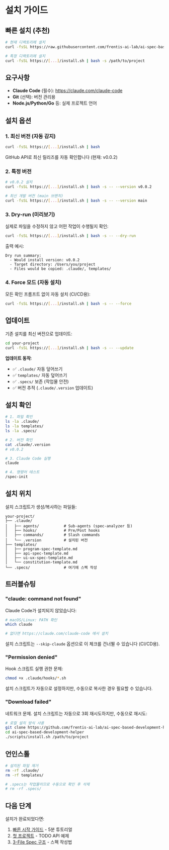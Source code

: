 # 설치 가이드

## 빠른 설치 (추천)

```bash
# 현재 디렉토리에 설치
curl -fsSL https://raw.githubusercontent.com/frentis-ai-lab/ai-spec-based-development-helper/main/scripts/install.sh | bash

# 특정 디렉토리에 설치
curl -fsSL https://[...]/install.sh | bash -s /path/to/project
```

## 요구사항

- **Claude Code** (필수): https://claude.com/claude-code
- **Git** (선택): 버전 관리용
- **Node.js/Python/Go** 등: 실제 프로젝트 언어

## 설치 옵션

### 1. 최신 버전 (자동 감지)

```bash
curl -fsSL https://[...]/install.sh | bash
```

GitHub API로 최신 릴리즈를 자동 확인합니다 (현재: v0.0.2)

### 2. 특정 버전

```bash
# v0.0.2 설치
curl -fsSL https://[...]/install.sh | bash -s -- --version v0.0.2

# 최신 개발 버전 (main 브랜치)
curl -fsSL https://[...]/install.sh | bash -s -- --version main
```

### 3. Dry-run (미리보기)

실제로 파일을 수정하지 않고 어떤 작업이 수행될지 확인:

```bash
curl -fsSL https://[...]/install.sh | bash -s -- --dry-run
```

출력 예시:
```
Dry run summary:
  - Would install version: v0.0.2
  - Target directory: /Users/you/project
  - Files would be copied: .claude/, templates/
```

### 4. Force 모드 (자동 설치)

모든 확인 프롬프트 없이 자동 설치 (CI/CD용):

```bash
curl -fsSL https://[...]/install.sh | bash -s -- --force
```

## 업데이트

기존 설치를 최신 버전으로 업데이트:

```bash
cd your-project
curl -fsSL https://[...]/install.sh | bash -s -- --update
```

**업데이트 동작**:
- ✅ `.claude/` 자동 덮어쓰기
- ✅ `templates/` 자동 덮어쓰기
- ✅ `.specs/` 보존 (작업물 안전)
- ✅ 버전 추적 (`.claude/.version` 업데이트)

## 설치 확인

```bash
# 1. 파일 확인
ls -la .claude/
ls -la templates/
ls -la .specs/

# 2. 버전 확인
cat .claude/.version
# v0.0.2

# 3. Claude Code 실행
claude

# 4. 명령어 테스트
/spec-init
```

## 설치 위치

설치 스크립트가 생성/복사하는 파일들:

```
your-project/
├── .claude/
│   ├── agents/           # Sub-agents (spec-analyzer 등)
│   ├── hooks/            # Pre/Post hooks
│   ├── commands/         # Slash commands
│   └── .version          # 설치된 버전
├── templates/
│   ├── program-spec-template.md
│   ├── api-spec-template.md
│   ├── ui-ux-spec-template.md
│   └── constitution-template.md
└── .specs/               # 여기에 스펙 작성
```

## 트러블슈팅

### "claude: command not found"

Claude Code가 설치되지 않았습니다:

```bash
# macOS/Linux: PATH 확인
which claude

# 없다면 https://claude.com/claude-code 에서 설치
```

설치 스크립트는 `--skip-claude` 옵션으로 이 체크를 건너뛸 수 있습니다 (CI/CD용).

### "Permission denied"

Hook 스크립트 실행 권한 문제:

```bash
chmod +x .claude/hooks/*.sh
```

설치 스크립트가 자동으로 설정하지만, 수동으로 복사한 경우 필요할 수 있습니다.

### "Download failed"

네트워크 문제. 설치 스크립트는 자동으로 3회 재시도하지만, 수동으로 재시도:

```bash
# 로컬 설치 방식 사용
git clone https://github.com/frentis-ai-lab/ai-spec-based-development-helper.git
cd ai-spec-based-development-helper
./scripts/install.sh /path/to/project
```

## 언인스톨

```bash
# 설치된 파일 제거
rm -rf .claude/
rm -rf templates/

# .specs는 작업물이므로 수동으로 확인 후 삭제
# rm -rf .specs/
```

## 다음 단계

설치가 완료되었다면:

1. [빠른 시작 가이드](quick-start.md) - 5분 튜토리얼
2. [첫 프로젝트](first-project.md) - TODO API 예제
3. [3-File Spec 구조](../guides/3-file-spec-structure.md) - 스펙 작성법

